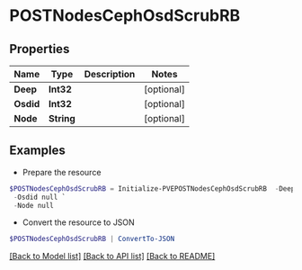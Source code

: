 # POSTNodesCephOsdScrubRB
## Properties

Name | Type | Description | Notes
------------ | ------------- | ------------- | -------------
**Deep** | **Int32** |  | [optional] 
**Osdid** | **Int32** |  | [optional] 
**Node** | **String** |  | [optional] 

## Examples

- Prepare the resource
```powershell
$POSTNodesCephOsdScrubRB = Initialize-PVEPOSTNodesCephOsdScrubRB  -Deep null `
 -Osdid null `
 -Node null
```

- Convert the resource to JSON
```powershell
$POSTNodesCephOsdScrubRB | ConvertTo-JSON
```

[[Back to Model list]](../README.md#documentation-for-models) [[Back to API list]](../README.md#documentation-for-api-endpoints) [[Back to README]](../README.md)

